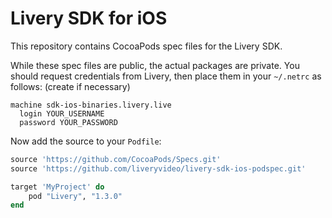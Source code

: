 # Livery SDK for iOS

This repository contains CocoaPods spec files for the Livery SDK.

While these spec files are public, the actual packages are private. You should
request credentials from Livery, then place them in your `~/.netrc` as
follows: (create if necessary)

```
machine sdk-ios-binaries.livery.live
  login YOUR_USERNAME
  password YOUR_PASSWORD
```

Now add the source to your `Podfile`:

```ruby
source 'https://github.com/CocoaPods/Specs.git'
source 'https://github.com/liveryvideo/livery-sdk-ios-podspec.git'

target 'MyProject' do
    pod "Livery", "1.3.0"
end
```

